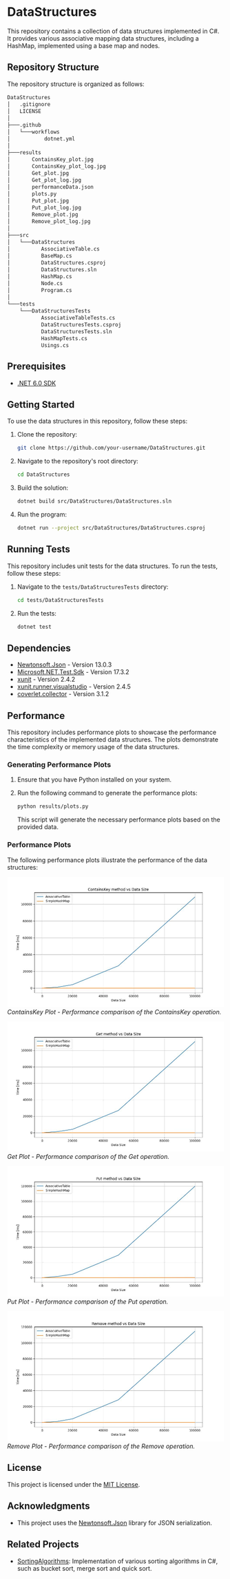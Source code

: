 # DataStructures

This repository contains a collection of data structures implemented in C#. It provides various associative mapping data structures, including a HashMap, implemented using a base map and nodes.

## Repository Structure

The repository structure is organized as follows:

```
DataStructures
│   .gitignore
│   LICENSE
│
├───.github
│   └───workflows
│           dotnet.yml
│
├───results
│       ContainsKey_plot.jpg
│       ContainsKey_plot_log.jpg
│       Get_plot.jpg
│       Get_plot_log.jpg
│       performanceData.json
│       plots.py
│       Put_plot.jpg
│       Put_plot_log.jpg
│       Remove_plot.jpg
│       Remove_plot_log.jpg
│
├───src
│   └───DataStructures
│          AssociativeTable.cs
│          BaseMap.cs
│          DataStructures.csproj
│          DataStructures.sln
│          HashMap.cs
│          Node.cs
│          Program.cs
│       
└───tests
    └───DataStructuresTests
           AssociativeTableTests.cs
           DataStructuresTests.csproj
           DataStructuresTests.sln
           HashMapTests.cs
           Usings.cs
```

## Prerequisites

- [.NET 6.0 SDK](https://dotnet.microsoft.com/download/dotnet/6.0)

## Getting Started

To use the data structures in this repository, follow these steps:

1. Clone the repository:

   ```bash
   git clone https://github.com/your-username/DataStructures.git
   ```

2. Navigate to the repository's root directory:

   ```bash
   cd DataStructures
   ```

3. Build the solution:

   ```bash
   dotnet build src/DataStructures/DataStructures.sln
   ```

4. Run the program:

   ```bash
   dotnet run --project src/DataStructures/DataStructures.csproj
   ```

## Running Tests

This repository includes unit tests for the data structures. To run the tests, follow these steps:

1. Navigate to the `tests/DataStructuresTests` directory:

   ```bash
   cd tests/DataStructuresTests
   ```

2. Run the tests:

   ```bash
   dotnet test
   ```

## Dependencies

- [Newtonsoft.Json](https://www.newtonsoft.com/json) - Version 13.0.3
- [Microsoft.NET.Test.Sdk](https://www.nuget.org/packages/Microsoft.NET.Test.Sdk) - Version 17.3.2
- [xunit](https://xunit.net) - Version 2.4.2
- [xunit.runner.visualstudio](https://www.nuget.org/packages/xunit.runner.visualstudio) - Version 2.4.5
- [coverlet.collector](https://www.nuget.org/packages/coverlet.collector) - Version 3.1.2

## Performance

This repository includes performance plots to showcase the performance characteristics of the implemented data structures. The plots demonstrate the time complexity or memory usage of the data structures.

### Generating Performance Plots

1. Ensure that you have Python installed on your system.

2. Run the following command to generate the performance plots:

   ```bash
   python results/plots.py
   ```

   This script will generate the necessary performance plots based on the provided data.

### Performance Plots

The following performance plots illustrate the performance of the data structures:

![ContainsKey Plot](./results/ContainsKey_plot.jpg)
*ContainsKey Plot - Performance comparison of the ContainsKey operation.*

![Get Plot](./results/Get_plot.jpg)
*Get Plot - Performance comparison of the Get operation.*

![Put Plot](./results/Put_plot.jpg)
*Put Plot - Performance comparison of the Put operation.*

![Remove Plot](./results/Remove_plot.jpg)
*Remove Plot - Performance comparison of the Remove operation.*

## License

This project is licensed under the [MIT License](LICENSE).

## Acknowledgments

- This project uses the [Newtonsoft.Json](https://www.newtonsoft.com/json) library for JSON serialization.

## Related Projects

- [SortingAlgorithms](https://github.com/pietrykovsky/SortingAlgorithms): Implementation of various sorting algorithms in C#, such as bucket sort, merge sort and quick sort.
